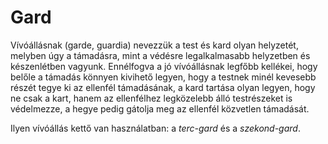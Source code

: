 # Gard

Vívóállásnak (garde, guardia) nevezzük a test és kard olyan helyzetét, melyben úgy a támadásra, mint a védésre legalkalmasabb helyzetben és készenlétben vagyunk. Ennélfogva a jó vívóállásnak legfőbb kellékei, hogy belőle a támadás könnyen kivihető legyen, hogy a testnek minél kevesebb részét tegye ki az ellenfél támadásának, a kard tartása olyan legyen, hogy ne csak a kart, hanem az ellenfélhez legközelebb álló testrészeket is védelmezze, a hegye pedig gátolja meg az ellenfél közvetlen támadását.

Ilyen vívóállás kettő van használatban: a *terc-gard* és a *szekond-gard*.

